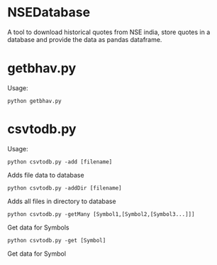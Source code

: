 NSEDatabase
===========

A tool to download historical quotes from NSE india, store quotes in a database and provide the data as pandas dataframe.

getbhav.py
==========

Usage:

    python getbhav.py


csvtodb.py
==========

Usage:

    python csvtodb.py -add [filename]

Adds file data to database
    
    python csvtodb.py -addDir [filename]

Adds all files in directory to database
    
    python csvtodb.py -getMany [Symbol1,[Symbol2,[Symbol3...]]]

Get data for Symbols
    
    python csvtodb.py -get [Symbol]

Get data for Symbol
